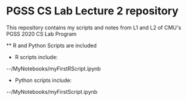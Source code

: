 # PGSS CS Lab Lecture 2 repository
This repository contains my scripts and notes from L1 and L2 of CMU's PGSS 2020 CS Lab Program

** R and Python Scripts are included

- R scripts include:

--/MyNotebooks/myFirstRScript.ipynb

- Python scripts include:

--/MyNotebooks/myFirstScript.ipynb
